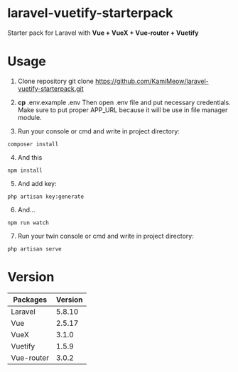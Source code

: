 # laravel-vuetify-starterpack


Starter pack for Laravel with __Vue + VueX + Vue-router + Vuetify__

# Usage

1. Clone repository git clone https://github.com/KamiMeow/laravel-vuetify-starterpack.git

2. __cp__ .env.example .env
Then open .env file and put necessary credentials.
Make sure to put proper APP_URL because it will be use in file manager module.

3. Run your console or cmd and write in project directory:

```
composer install
```

4. And this

```
npm install
```

5. And add key:

```
php artisan key:generate
```

6. And...

```
npm run watch
```

7. Run your twin console or cmd and write in project directory:

```
php artisan serve
```

# Version

 Packages   | Version 
 -----------|--------
 Laravel    | 5.8.10  
 Vue        | 2.5.17  
 VueX       | 3.1.0   
 Vuetify    | 1.5.9   
 Vue-router | 3.0.2   
